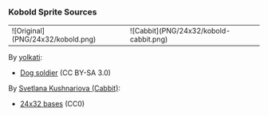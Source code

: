 ### Kobold Sprite Sources

<table style="border: 0px;">
  <tr style="border: 0px;">
    <td style="border: 0px; vertical-align: top;">
      ![Original](PNG/24x32/kobold.png)
    </td>
    <td style="border: 0px; vertical-align: top;">
      ![Cabbit](PNG/24x32/kobold-cabbit.png)
    </td>
  </tr>
</table>


By [yolkati](https://opengameart.org/user/1404):
- [Dog soldier](https://opengameart.org/node/15636) (CC BY-SA 3.0)

By [Svetlana Kushnariova (Cabbit)](https://opengameart.org/user/15048):
- [24x32 bases](https://opengameart.org/node/24944) (CC0)

